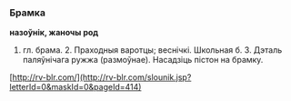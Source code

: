 ### Брамка
**назоўнік, жаночы род**

1. гл. брама. 2. Праходныя варотцы; веснічкі. Школьная б. 3. Дэталь паляўнічага ружжа (размоўнае). Насадзіць пістон на брамку.

<a rel="author">[http://rv-blr.com/](http://rv-blr.com/slounik.jsp?letterId=0&maskId=0&pageId=414)</a>
